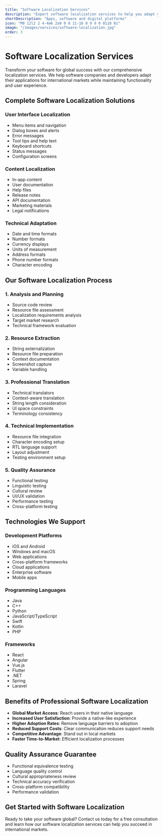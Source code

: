 ```yaml
---
title: "Software Localization Services"
description: "Expert software localization services to help you adapt your applications, software, and digital platforms for global markets."
shortDescription: "Apps, software and digital platforms"
icon: "M9 12l2 2 4-4m6 2a9 9 0 11-18 0 9 9 0 0118 0z"
image: "/images/services/software-localization.jpg"
order: 3
---
```


# Software Localization Services

Transform your software for global success with our comprehensive localization services. We help software companies and developers adapt their applications for international markets while maintaining functionality and user experience.

## Complete Software Localization Solutions

### User Interface Localization
- Menu items and navigation
- Dialog boxes and alerts
- Error messages
- Tool tips and help text
- Keyboard shortcuts
- Status messages
- Configuration screens

### Content Localization
- In-app content
- User documentation
- Help files
- Release notes
- API documentation
- Marketing materials
- Legal notifications

### Technical Adaptation
- Date and time formats
- Number formats
- Currency displays
- Units of measurement
- Address formats
- Phone number formats
- Character encoding

## Our Software Localization Process

### 1. Analysis and Planning
- Source code review
- Resource file assessment
- Localization requirements analysis
- Target market research
- Technical framework evaluation

### 2. Resource Extraction
- String externalization
- Resource file preparation
- Context documentation
- Screenshot capture
- Variable handling

### 3. Professional Translation
- Technical translators
- Context-aware translation
- String length consideration
- UI space constraints
- Terminology consistency

### 4. Technical Implementation
- Resource file integration
- Character encoding setup
- RTL language support
- Layout adjustment
- Testing environment setup

### 5. Quality Assurance
- Functional testing
- Linguistic testing
- Cultural review
- UI/UX validation
- Performance testing
- Cross-platform testing

## Technologies We Support

### Development Platforms
- iOS and Android
- Windows and macOS
- Web applications
- Cross-platform frameworks
- Cloud applications
- Enterprise software
- Mobile apps

### Programming Languages
- Java
- C++
- Python
- JavaScript/TypeScript
- Swift
- Kotlin
- PHP

### Frameworks
- React
- Angular
- Vue.js
- Flutter
- .NET
- Spring
- Laravel

## Benefits of Professional Software Localization

- **Global Market Access**: Reach users in their native language
- **Increased User Satisfaction**: Provide a native-like experience
- **Higher Adoption Rates**: Remove language barriers to adoption
- **Reduced Support Costs**: Clear communication reduces support needs
- **Competitive Advantage**: Stand out in local markets
- **Faster Time-to-Market**: Efficient localization processes

## Quality Assurance Guarantee

- Functional equivalence testing
- Language quality control
- Cultural appropriateness review
- Technical accuracy verification
- Cross-platform compatibility
- Performance validation

## Get Started with Software Localization

Ready to take your software global? Contact us today for a free consultation and learn how our software localization services can help you succeed in international markets.